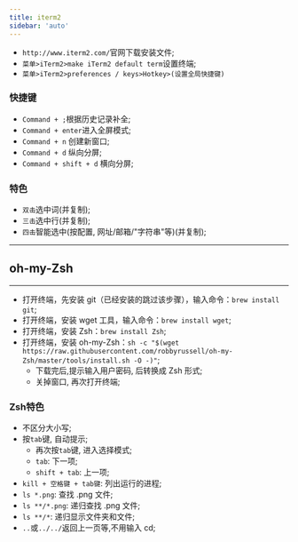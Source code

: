 ```yaml
---
title: iterm2
sidebar: 'auto'
---
```


* `http://www.iterm2.com/`官网下载安装文件;
* `菜单>iTerm2>make iTerm2 default term`设置终端;
* `菜单>iTerm2>preferences / keys>Hotkey>(设置全局快捷键)`


### 快捷键
* `Command + ;`根据历史记录补全;
* `Command + enter`进入全屏模式;
* `Command + n` 创建新窗口;
* `Command + d` 纵向分屏;
* `Command + shift + d` 横向分屏;



### 特色
* `双击`选中词(并复制);
* `三击`选中行(并复制);
* `四击`智能选中(按配置, 网址/邮箱/"字符串"等)(并复制);


***

## oh-my-Zsh

***

* 打开终端，先安装 git（已经安装的跳过该步骤），输入命令：`brew install git`;
* 打开终端，安装 wget 工具，输入命令：`brew install wget`;
* 打开终端，安装 Zsh：`brew install Zsh`;
* 打开终端，安装 oh-my-Zsh：`sh -c "$(wget https://raw.githubusercontent.com/robbyrussell/oh-my-Zsh/master/tools/install.sh -O -)"`;
    * 下载完后,提示输入用户密码, 后转换成 Zsh 形式;
    * 关掉窗口, 再次打开终端;


### Zsh特色
* 不区分大小写;
* 按`tab`键, 自动提示;
    * 再次按`tab`键, 进入选择模式;
    * `tab`: 下一项;
    * `shift + tab`: 上一项;
* `kill + 空格键 + tab键`: 列出运行的进程;
* `ls *.png`: 查找 .png 文件;
* `ls **/*.png`: 递归查找 .png 文件;
* `ls **/*`: 递归显示文件夹和文件;
* `..`或`../../`返回上一页等,不用输入 cd;
